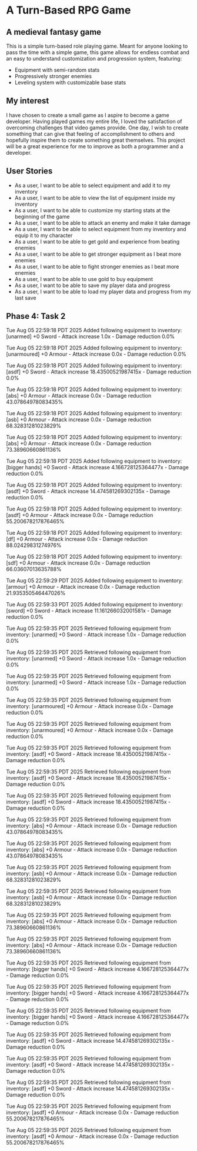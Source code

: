 # A Turn-Based RPG Game

## A medieval fantasy game

This is a simple turn-based role playing game. Meant for anyone looking to pass the time with a simple game, this game allows for endless combat and an easy to understand customization and progression system, featuring:

- Equipment with semi-random stats
- Progressively stronger enemies
- Leveling system with customizable base stats

## My interest

I have chosen to create a small game as I aspire to become a game developer. Having played games my entire life, I loved the satisfaction of overcoming challenges that video games provide. One day, I wish to create something that can give that feeling of accomplishment to others and hopefully inspire them to create something great themselves. This project will be a great experience for me to improve as both a programmer and a developer.

## User Stories

- As a user, I want to be able to select equipment and add it to my inventory
- As a user, I want to be able to view the list of equipment inside my inventory
- As a user, I want to be able to customize my starting stats at the beginning of the game
- As a user, I want to be able to attack an enemy and make it take damage
- As a user, I want to be able to select equipment from my inventory and equip it to my character
- As a user, I want to be able to get gold and experience from beating enemies
- As a user, I want to be able to get stronger equipment as I beat more enemies
- As a user, I want to be able to fight stronger enemies as I beat more enemies
- As a user, I want to be able to use gold to buy equipment
- As a user, I want to be able to save my player data and progress
- As a user, I want to be able to load my player data and progress from my last save


## Phase 4: Task 2

Tue Aug 05 22:59:18 PDT 2025
Added following equipment to inventory:
[unarmed] +0 Sword - Attack increase 1.0x - Damage reduction 0.0%

Tue Aug 05 22:59:18 PDT 2025
Added following equipment to inventory:
[unarmoured] +0 Armour - Attack increase 0.0x - Damage reduction 0.0%

Tue Aug 05 22:59:18 PDT 2025
Added following equipment to inventory:
[asdf] +0 Sword - Attack increase 18.43500521987415x - Damage reduction 0.0%

Tue Aug 05 22:59:18 PDT 2025
Added following equipment to inventory:
[abs] +0 Armour - Attack increase 0.0x - Damage reduction 43.07864978083435%

Tue Aug 05 22:59:18 PDT 2025
Added following equipment to inventory:
[asb] +0 Armour - Attack increase 0.0x - Damage reduction 68.32831281023829%

Tue Aug 05 22:59:18 PDT 2025
Added following equipment to inventory:
[abs] +0 Armour - Attack increase 0.0x - Damage reduction 73.38960660861136%

Tue Aug 05 22:59:18 PDT 2025
Added following equipment to inventory:
[bigger hands] +0 Sword - Attack increase 4.166728125364477x - Damage reduction 0.0%

Tue Aug 05 22:59:18 PDT 2025
Added following equipment to inventory:
[asdf] +0 Sword - Attack increase 14.474581269302135x - Damage reduction 0.0%

Tue Aug 05 22:59:18 PDT 2025
Added following equipment to inventory:
[asdf] +0 Armour - Attack increase 0.0x - Damage reduction 55.200678217876465%

Tue Aug 05 22:59:18 PDT 2025
Added following equipment to inventory:
[df] +0 Armour - Attack increase 0.0x - Damage reduction 88.02429831274976%

Tue Aug 05 22:59:18 PDT 2025
Added following equipment to inventory:
[sdf] +0 Armour - Attack increase 0.0x - Damage reduction 66.03607013635788%

Tue Aug 05 22:59:29 PDT 2025
Added following equipment to inventory:
[armour] +0 Armour - Attack increase 0.0x - Damage reduction 21.935350546447026%

Tue Aug 05 22:59:33 PDT 2025
Added following equipment to inventory:
[sword] +0 Sword - Attack increase 11.161266032001581x - Damage reduction 0.0%

Tue Aug 05 22:59:35 PDT 2025
Retrieved following equipment from inventory:
[unarmed] +0 Sword - Attack increase 1.0x - Damage reduction 0.0%

Tue Aug 05 22:59:35 PDT 2025
Retrieved following equipment from inventory:
[unarmed] +0 Sword - Attack increase 1.0x - Damage reduction 0.0%

Tue Aug 05 22:59:35 PDT 2025
Retrieved following equipment from inventory:
[unarmed] +0 Sword - Attack increase 1.0x - Damage reduction 0.0%

Tue Aug 05 22:59:35 PDT 2025
Retrieved following equipment from inventory:
[unarmoured] +0 Armour - Attack increase 0.0x - Damage reduction 0.0%

Tue Aug 05 22:59:35 PDT 2025
Retrieved following equipment from inventory:
[unarmoured] +0 Armour - Attack increase 0.0x - Damage reduction 0.0%

Tue Aug 05 22:59:35 PDT 2025
Retrieved following equipment from inventory:
[asdf] +0 Sword - Attack increase 18.43500521987415x - Damage reduction 0.0%

Tue Aug 05 22:59:35 PDT 2025
Retrieved following equipment from inventory:
[asdf] +0 Sword - Attack increase 18.43500521987415x - Damage reduction 0.0%

Tue Aug 05 22:59:35 PDT 2025
Retrieved following equipment from inventory:
[asdf] +0 Sword - Attack increase 18.43500521987415x - Damage reduction 0.0%

Tue Aug 05 22:59:35 PDT 2025
Retrieved following equipment from inventory:
[abs] +0 Armour - Attack increase 0.0x - Damage reduction 43.07864978083435%

Tue Aug 05 22:59:35 PDT 2025
Retrieved following equipment from inventory:
[abs] +0 Armour - Attack increase 0.0x - Damage reduction 43.07864978083435%

Tue Aug 05 22:59:35 PDT 2025
Retrieved following equipment from inventory:
[asb] +0 Armour - Attack increase 0.0x - Damage reduction 68.32831281023829%

Tue Aug 05 22:59:35 PDT 2025
Retrieved following equipment from inventory:
[asb] +0 Armour - Attack increase 0.0x - Damage reduction 68.32831281023829%

Tue Aug 05 22:59:35 PDT 2025
Retrieved following equipment from inventory:
[abs] +0 Armour - Attack increase 0.0x - Damage reduction 73.38960660861136%

Tue Aug 05 22:59:35 PDT 2025
Retrieved following equipment from inventory:
[abs] +0 Armour - Attack increase 0.0x - Damage reduction 73.38960660861136%

Tue Aug 05 22:59:35 PDT 2025
Retrieved following equipment from inventory:
[bigger hands] +0 Sword - Attack increase 4.166728125364477x - Damage reduction 0.0%

Tue Aug 05 22:59:35 PDT 2025
Retrieved following equipment from inventory:
[bigger hands] +0 Sword - Attack increase 4.166728125364477x - Damage reduction 0.0%

Tue Aug 05 22:59:35 PDT 2025
Retrieved following equipment from inventory:
[bigger hands] +0 Sword - Attack increase 4.166728125364477x - Damage reduction 0.0%

Tue Aug 05 22:59:35 PDT 2025
Retrieved following equipment from inventory:
[asdf] +0 Sword - Attack increase 14.474581269302135x - Damage reduction 0.0%

Tue Aug 05 22:59:35 PDT 2025
Retrieved following equipment from inventory:
[asdf] +0 Sword - Attack increase 14.474581269302135x - Damage reduction 0.0%

Tue Aug 05 22:59:35 PDT 2025
Retrieved following equipment from inventory:
[asdf] +0 Sword - Attack increase 14.474581269302135x - Damage reduction 0.0%

Tue Aug 05 22:59:35 PDT 2025
Retrieved following equipment from inventory:
[asdf] +0 Armour - Attack increase 0.0x - Damage reduction 55.200678217876465%

Tue Aug 05 22:59:35 PDT 2025
Retrieved following equipment from inventory:
[asdf] +0 Armour - Attack increase 0.0x - Damage reduction 55.200678217876465%